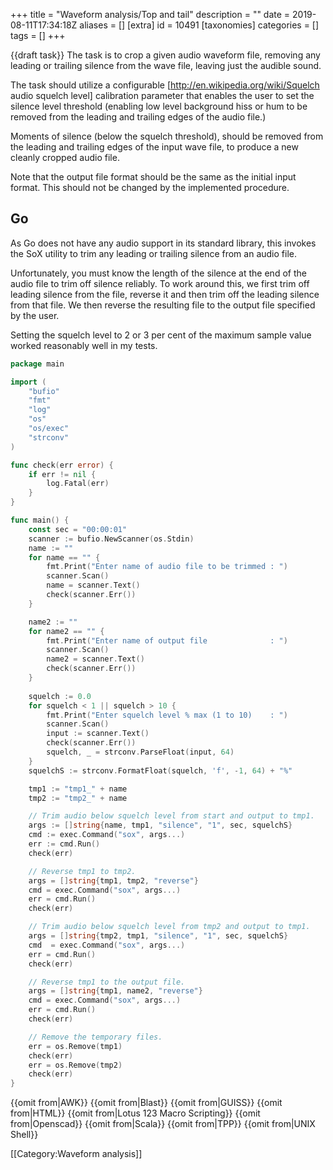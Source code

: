 +++
title = "Waveform analysis/Top and tail"
description = ""
date = 2019-08-11T17:34:18Z
aliases = []
[extra]
id = 10491
[taxonomies]
categories = []
tags = []
+++

{{draft task}}
The task is to crop a given audio waveform file, removing any leading or trailing silence from the wave file, leaving just the audible sound.

The task should utilize a configurable [http://en.wikipedia.org/wiki/Squelch audio squelch level] calibration parameter that enables the user to set the silence level threshold (enabling low level background hiss or hum to be removed from the leading and trailing edges of the audio file.) 

Moments of silence (below the squelch threshold), should be removed from the leading and trailing edges of the input wave file, to produce a new cleanly cropped audio file.

Note that the output file format should be the same as the initial input format. This should not be changed by the implemented procedure.


## Go

As Go does not have any audio support in its standard library, this invokes the SoX utility to trim any leading or trailing silence from an audio file. 

Unfortunately, you must know the length of the silence at the end of the audio file to trim off silence reliably. To work around this, we first trim off leading silence from the file, reverse it and then trim off the leading silence from that file. We then reverse the resulting file to the output file specified by the user.

Setting the squelch level to 2 or 3 per cent of the maximum sample value worked reasonably well in my tests.

```go
package main

import (
    "bufio"
    "fmt"
    "log"
    "os"
    "os/exec"
    "strconv"
)

func check(err error) {
    if err != nil {
        log.Fatal(err)
    }
}

func main() {
    const sec = "00:00:01"
    scanner := bufio.NewScanner(os.Stdin)
    name := ""
    for name == "" {
        fmt.Print("Enter name of audio file to be trimmed : ")
        scanner.Scan()
        name = scanner.Text()
        check(scanner.Err())
    }

    name2 := ""
    for name2 == "" {
        fmt.Print("Enter name of output file              : ")
        scanner.Scan()
        name2 = scanner.Text()
        check(scanner.Err())
    }    
    
    squelch := 0.0
    for squelch < 1 || squelch > 10 {
        fmt.Print("Enter squelch level % max (1 to 10)    : ")
        scanner.Scan()
        input := scanner.Text()
        check(scanner.Err())
        squelch, _ = strconv.ParseFloat(input, 64)
    }
    squelchS := strconv.FormatFloat(squelch, 'f', -1, 64) + "%"

    tmp1 := "tmp1_" + name
    tmp2 := "tmp2_" + name

    // Trim audio below squelch level from start and output to tmp1.
    args := []string{name, tmp1, "silence", "1", sec, squelchS}
    cmd := exec.Command("sox", args...)
    err := cmd.Run()
    check(err) 

    // Reverse tmp1 to tmp2.
    args = []string{tmp1, tmp2, "reverse"}     
    cmd = exec.Command("sox", args...)
    err = cmd.Run()
    check(err)

    // Trim audio below squelch level from tmp2 and output to tmp1.  
    args = []string{tmp2, tmp1, "silence", "1", sec, squelchS}
    cmd  = exec.Command("sox", args...)
    err = cmd.Run()
    check(err)

    // Reverse tmp1 to the output file.
    args = []string{tmp1, name2, "reverse"}    
    cmd = exec.Command("sox", args...)
    err = cmd.Run()
    check(err)

    // Remove the temporary files.
    err = os.Remove(tmp1)
    check(err)
    err = os.Remove(tmp2)
    check(err)
}
```


{{omit from|AWK}}
{{omit from|Blast}}
{{omit from|GUISS}}
{{omit from|HTML}}
{{omit from|Lotus 123 Macro Scripting}}
{{omit from|Openscad}}
{{omit from|Scala}}
{{omit from|TPP}}
{{omit from|UNIX Shell}}

[[Category:Waveform analysis]]
